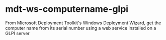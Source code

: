# mdt-ws-computername-glpi
From Microsoft Deployment Toolkit's Windows Deployment Wizard, get the computer name from its serial number using a web service installed on a GLPI server
